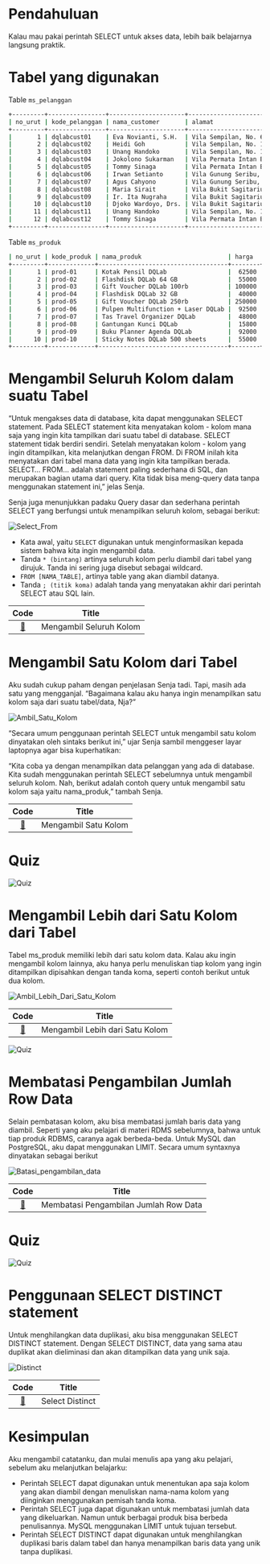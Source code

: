 # Pendahuluan

Kalau mau pakai perintah SELECT untuk akses data, lebih baik belajarnya langsung praktik.

# Tabel yang digunakan

Table `ms_pelanggan`

```bash
+---------+----------------+---------------------+------------------------------------------+
| no_urut | kode_pelanggan | nama_customer       | alamat                                   |
+---------+----------------+---------------------+------------------------------------------+
|       1 | dqlabcust01    | Eva Novianti, S.H.  | Vila Sempilan, No. 67 - Kota B           |
|       2 | dqlabcust02    | Heidi Goh           | Vila Sempilan, No. 11 - Kota B           |
|       3 | dqlabcust03    | Unang Handoko       | Vila Sempilan, No. 1 - Kota B            |
|       4 | dqlabcust04    | Jokolono Sukarman   | Vila Permata Intan Berkilau, Blok C5-7   |
|       5 | dqlabcust05    | Tommy Sinaga        | Vila Permata Intan Berkilau, Blok A1/2   |
|       6 | dqlabcust06    | Irwan Setianto      | Vila Gunung Seribu, Blok O1 - No. 1      |
|       7 | dqlabcust07    | Agus Cahyono        | Vila Gunung Seribu, Blok F4 - No. 8      |
|       8 | dqlabcust08    | Maria Sirait        | Vila Bukit Sagitarius, Gang. Sawit No. 3 |
|       9 | dqlabcust09    | Ir. Ita Nugraha     | Vila Bukit Sagitarius, Gang Kelapa No. 6 |
|      10 | dqlabcust10    | Djoko Wardoyo, Drs. | Vila Bukit Sagitarius, Blok A1 No. 1     |
|      11 | dqlabcust11    | Unang Handoko       | Vila Sempilan, No. 1 - Kota B            |
|      12 | dqlabcust12    | Tommy Sinaga        | Vila Permata Intan Berkilau, Blok A1/2   |
+---------+----------------+---------------------+------------------------------------------+ 
```

Table `ms_produk`

```bash
| no_urut | kode_produk | nama_produk                        | harga  |
+---------+-------------+------------------------------------+--------+
|       1 | prod-01     | Kotak Pensil DQLab                 |  62500 |
|       2 | prod-02     | Flashdisk DQLab 64 GB              |  55000 |
|       3 | prod-03     | Gift Voucher DQLab 100rb           | 100000 |
|       4 | prod-04     | Flashdisk DQLab 32 GB              |  40000 |
|       5 | prod-05     | Gift Voucher DQLab 250rb           | 250000 |
|       6 | prod-06     | Pulpen Multifunction + Laser DQLab |  92500 |
|       7 | prod-07     | Tas Travel Organizer DQLab         |  48000 |
|       8 | prod-08     | Gantungan Kunci DQLab              |  15800 |
|       9 | prod-09     | Buku Planner Agenda DQLab          |  92000 |
|      10 | prod-10     | Sticky Notes DQLab 500 sheets      |  55000 |
+---------+-------------+------------------------------------+--------+ 
```

# Mengambil Seluruh Kolom dalam suatu Tabel

“Untuk mengakses data di database, kita dapat menggunakan SELECT statement. Pada SELECT statement kita menyatakan kolom - kolom mana saja yang ingin kita tampilkan dari suatu tabel di database. SELECT statement tidak berdiri sendiri. Setelah menyatakan kolom - kolom yang ingin ditampilkan, kita melanjutkan dengan FROM. Di FROM inilah kita menyatakan dari tabel mana data yang ingin kita tampilkan berada. SELECT… FROM… adalah statement paling sederhana di SQL, dan merupakan bagian utama dari query. Kita tidak bisa meng-query data tanpa menggunakan statement ini,” jelas Senja.

Senja juga menunjukkan padaku Query dasar dan sederhana perintah SELECT yang berfungsi untuk menampilkan seluruh kolom, sebagai berikut:

![Select_From](img/select-from.png)

- Kata awal, yaitu `SELECT` digunakan untuk menginformasikan kepada sistem bahwa kita ingin mengambil data. 
- Tanda `* (bintang)` artinya seluruh kolom perlu diambil dari tabel yang dirujuk. Tanda ini sering juga disebut sebagai wildcard.
- `FROM [NAMA_TABLE]`, artinya table yang akan diambil datanya.
- Tanda `; (titik koma)` adalah tanda yang menyatakan akhir dari perintah SELECT atau SQL lain.

|Code 	|               Title              	|
|:----:	|:--------------------------------:	|
| [📜](https://github.com/bayubagusbagaswara/dqlab-data-engineer/blob/master/2-Fundamental-SQL-using-SELECT-Statement/3-Penggunaan-Perintah-SELECT-FROM/MengambilSeluruhKolom.sql) | Mengambil Seluruh Kolom |

# Mengambil Satu Kolom dari Tabel
Aku sudah cukup paham dengan penjelasan Senja tadi. Tapi, masih ada satu yang mengganjal. “Bagaimana kalau aku hanya ingin menampilkan satu kolom saja dari suatu tabel/data, Nja?”

![Ambil_Satu_Kolom](img/ambil-satu-kolom.png)

“Secara umum penggunaan perintah SELECT untuk mengambil satu kolom dinyatakan oleh sintaks berikut ini,” ujar Senja sambil menggeser layar laptopnya agar bisa kuperhatikan:

“Kita coba ya dengan menampilkan data pelanggan yang ada di database. Kita sudah menggunakan perintah SELECT sebelumnya untuk mengambil seluruh kolom. Nah, berikut adalah contoh query untuk mengambil satu kolom saja yaitu nama_produk,” tambah Senja.

|Code 	|               Title              	|
|:----:	|:--------------------------------:	|
| [📜](https://github.com/bayubagusbagaswara/dqlab-data-engineer/blob/master/2-Fundamental-SQL-using-SELECT-Statement/3-Penggunaan-Perintah-SELECT-FROM/MengambilSatuKolom.sql) | Mengambil Satu Kolom |

# Quiz

![Quiz](img/quiz-1.PNG)

# Mengambil Lebih dari Satu Kolom dari Tabel

Tabel ms_produk memiliki lebih dari satu kolom data. Kalau aku ingin mengambil kolom lainnya, aku hanya perlu menuliskan tiap kolom yang ingin ditampilkan dipisahkan dengan tanda koma, seperti contoh berikut untuk dua kolom.

![Ambil_Lebih_Dari_Satu_Kolom](img/ambil-lebih-dari-satu-kolom.png)

|Code 	|               Title              	|
|:----:	|:--------------------------------:	|
| [📜](https://github.com/bayubagusbagaswara/dqlab-data-engineer/blob/master/2-Fundamental-SQL-using-SELECT-Statement/3-Penggunaan-Perintah-SELECT-FROM/MengambilLebihDariSatuKolom.sql) | Mengambil Lebih dari Satu Kolom |

![Quiz](img/quiz-2.PNG)

# Membatasi Pengambilan Jumlah Row Data

Selain pembatasan kolom, aku bisa membatasi jumlah baris data yang diambil. Seperti yang aku pelajari di materi RDMS sebelumnya, bahwa untuk tiap produk RDBMS, caranya agak berbeda-beda. Untuk MySQL dan PostgreSQL, aku dapat menggunakan LIMIT. Secara umum syntaxnya dinyatakan sebagai berikut

![Batasi_pengambilan_data](img/batasi-pengambilan-jumlah-row-data.png)

|Code 	|               Title              	|
|:----:	|:--------------------------------:	|
| [📜](https://github.com/bayubagusbagaswara/dqlab-data-engineer/blob/master/2-Fundamental-SQL-using-SELECT-Statement/3-Penggunaan-Perintah-SELECT-FROM/MembatasiPengambilanJumlahRowData.sql) | Membatasi Pengambilan Jumlah Row Data |

# Quiz

![Quiz](img/quiz-3.PNG)

# Penggunaan SELECT DISTINCT statement

Untuk menghilangkan data duplikasi, aku bisa menggunakan SELECT DISTINCT statement. Dengan SELECT DISTINCT, data yang sama atau duplikat akan dieliminasi dan akan ditampilkan data yang unik saja.

![Distinct](img/distinct.png)

|Code 	|               Title              	|
|:----:	|:--------------------------------:	|
| [📜](https://github.com/bayubagusbagaswara/dqlab-data-engineer/blob/master/2-Fundamental-SQL-using-SELECT-Statement/3-Penggunaan-Perintah-SELECT-FROM/SelectDistinct.sql) | Select Distinct |

# Kesimpulan
Aku mengambil catatanku, dan mulai menulis apa yang aku pelajari, sebelum aku melanjutkan belajarku:

- Perintah SELECT dapat digunakan untuk menentukan apa saja kolom yang akan diambil dengan menuliskan nama-nama kolom yang diinginkan menggunakan pemisah tanda koma.
- Perintah SELECT juga dapat digunakan untuk membatasi jumlah data yang dikeluarkan. Namun untuk berbagai produk bisa berbeda penulisannya. MySQL menggunakan LIMIT untuk tujuan tersebut.
- Perintah SELECT DISTINCT dapat digunakan untuk menghilangkan duplikasi baris dalam tabel dan hanya menampilkan baris data yang unik tanpa duplikasi.